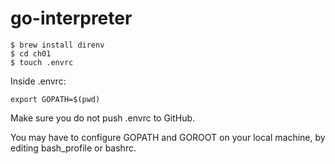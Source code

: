 # go-interpreter

```
$ brew install direnv
$ cd ch01
$ touch .envrc
```

Inside .envrc:

```
export GOPATH=$(pwd)
```

Make sure you do not push .envrc to GitHub.

You may have to configure GOPATH and GOROOT on your local machine, by editing bash_profile or bashrc.
